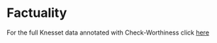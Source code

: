 # Factuality
For the full Knesset data annotated with Check-Worthiness click [here](https://huggingface.co/datasets/GiliGold/Knesset_check_worthiness)
